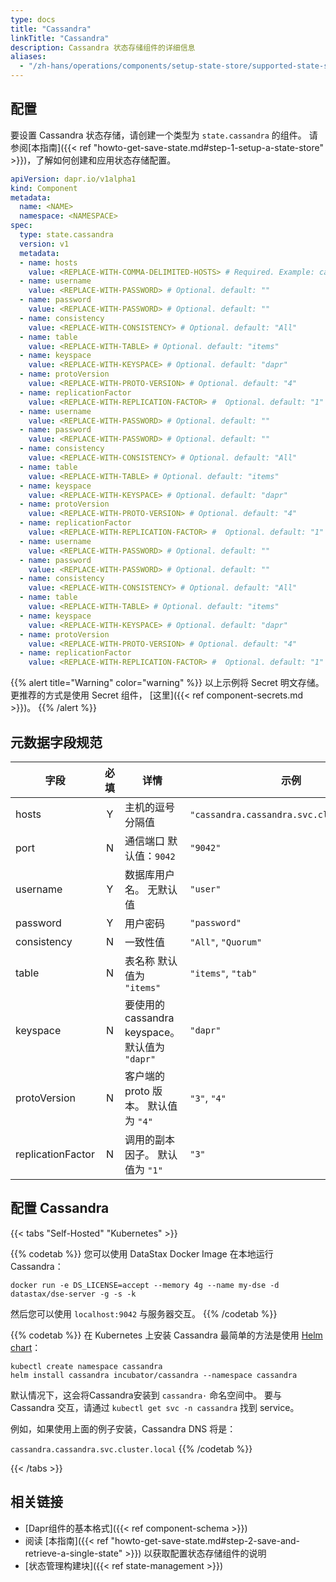 ```yaml
---
type: docs
title: "Cassandra"
linkTitle: "Cassandra"
description: Cassandra 状态存储组件的详细信息
aliases:
  - "/zh-hans/operations/components/setup-state-store/supported-state-stores/setup-cassandra/"
--- 
```


## 配置

要设置 Cassandra 状态存储，请创建一个类型为 `state.cassandra` 的组件。 请参阅[本指南]({{< ref "howto-get-save-state.md#step-1-setup-a-state-store" >}})，了解如何创建和应用状态存储配置。

```yaml
apiVersion: dapr.io/v1alpha1
kind: Component
metadata:
  name: <NAME>
  namespace: <NAMESPACE>
spec:
  type: state.cassandra
  version: v1
  metadata:
  - name: hosts
    value: <REPLACE-WITH-COMMA-DELIMITED-HOSTS> # Required. Example: cassandra.cassandra.svc.cluster.local
  - name: username
    value: <REPLACE-WITH-PASSWORD> # Optional. default: ""
  - name: password
    value: <REPLACE-WITH-PASSWORD> # Optional. default: ""
  - name: consistency
    value: <REPLACE-WITH-CONSISTENCY> # Optional. default: "All"
  - name: table
    value: <REPLACE-WITH-TABLE> # Optional. default: "items"
  - name: keyspace
    value: <REPLACE-WITH-KEYSPACE> # Optional. default: "dapr"
  - name: protoVersion
    value: <REPLACE-WITH-PROTO-VERSION> # Optional. default: "4"
  - name: replicationFactor
    value: <REPLACE-WITH-REPLICATION-FACTOR> #  Optional. default: "1" Example: cassandra.cassandra.svc.cluster.local
  - name: username
    value: <REPLACE-WITH-PASSWORD> # Optional. default: ""
  - name: password
    value: <REPLACE-WITH-PASSWORD> # Optional. default: ""
  - name: consistency
    value: <REPLACE-WITH-CONSISTENCY> # Optional. default: "All"
  - name: table
    value: <REPLACE-WITH-TABLE> # Optional. default: "items"
  - name: keyspace
    value: <REPLACE-WITH-KEYSPACE> # Optional. default: "dapr"
  - name: protoVersion
    value: <REPLACE-WITH-PROTO-VERSION> # Optional. default: "4"
  - name: replicationFactor
    value: <REPLACE-WITH-REPLICATION-FACTOR> #  Optional. default: "1" Example: cassandra.cassandra.svc.cluster.local
  - name: username
    value: <REPLACE-WITH-PASSWORD> # Optional. default: ""
  - name: password
    value: <REPLACE-WITH-PASSWORD> # Optional. default: ""
  - name: consistency
    value: <REPLACE-WITH-CONSISTENCY> # Optional. default: "All"
  - name: table
    value: <REPLACE-WITH-TABLE> # Optional. default: "items"
  - name: keyspace
    value: <REPLACE-WITH-KEYSPACE> # Optional. default: "dapr"
  - name: protoVersion
    value: <REPLACE-WITH-PROTO-VERSION> # Optional. default: "4"
  - name: replicationFactor
    value: <REPLACE-WITH-REPLICATION-FACTOR> #  Optional. default: "1"
```

{{% alert title="Warning" color="warning" %}}
以上示例将 Secret 明文存储。 更推荐的方式是使用 Secret 组件， [这里]({{< ref component-secrets.md >}})。
{{% /alert %}}

## 元数据字段规范

| 字段                | 必填 | 详情                                    | 示例                                         |
| ----------------- |:--:| ------------------------------------- | ------------------------------------------ |
| hosts             | Y  | 主机的逗号分隔值                              | `"cassandra.cassandra.svc.cluster.local"`. |
| port              | N  | 通信端口 默认值：`9042`                       | `"9042"`                                   |
| username          | Y  | 数据库用户名。 无默认值                          | `"user"`                                   |
| password          | Y  | 用户密码                                  | `"password"`                               |
| consistency       | N  | 一致性值                                  | `"All"`, `"Quorum"`                        |
| table             | N  | 表名称 默认值为 `"items"`                    | `"items"`, `"tab"`                         |
| keyspace          | N  | 要使用的cassandra keyspace。 默认值为 `"dapr"` | `"dapr"`                                   |
| protoVersion      | N  | 客户端的 proto 版本。 默认值为 `"4"`             | `"3"`, `"4"`                               |
| replicationFactor | N  | 调用的副本因子。 默认值为 `"1"`                   | `"3"`                                      |

## 配置 Cassandra

{{< tabs "Self-Hosted" "Kubernetes" >}}

{{% codetab %}}
您可以使用 DataStax Docker Image 在本地运行Cassandra：

```
docker run -e DS_LICENSE=accept --memory 4g --name my-dse -d datastax/dse-server -g -s -k
```

然后您可以使用 `localhost:9042` 与服务器交互。
{{% /codetab %}}

{{% codetab %}}
在 Kubernetes 上安装 Cassandra 最简单的方法是使用 [Helm chart](https://github.com/helm/charts/tree/master/incubator/cassandra)：

```
kubectl create namespace cassandra
helm install cassandra incubator/cassandra --namespace cassandra
```

默认情况下，这会将Cassandra安装到 `cassandra·` 命名空间中。 要与 Cassandra 交互，请通过 `kubectl get svc -n cassandra` 找到 service。

例如，如果使用上面的例子安装，Cassandra DNS 将是：

`cassandra.cassandra.svc.cluster.local`
{{% /codetab %}}

{{< /tabs >}}

## 相关链接
- [Dapr组件的基本格式]({{< ref component-schema >}})
- 阅读 [本指南]({{< ref "howto-get-save-state.md#step-2-save-and-retrieve-a-single-state" >}}) 以获取配置状态存储组件的说明
- [状态管理构建块]({{< ref state-management >}})
